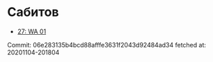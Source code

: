 # Сабитов
- [27: WA 01](27.md)

Commit: 06e283135b4bcd88afffe3631f2043d92484ad34
 fetched at: 20201104-201804
